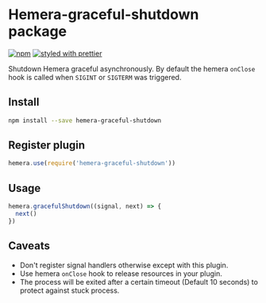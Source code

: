 # Hemera-graceful-shutdown package

[![npm](https://img.shields.io/npm/v/hemera-graceful-shutdown.svg?maxAge=3600)](https://www.npmjs.com/package/hemera-graceful-shutdown)
[![styled with prettier](https://img.shields.io/badge/styled_with-prettier-ff69b4.svg)](#badge)

Shutdown Hemera graceful asynchronously. By default the hemera `onClose` hook is called when `SIGINT` or `SIGTERM` was triggered.

## Install
```bash
npm install --save hemera-graceful-shutdown
```

## Register plugin
```js
hemera.use(require('hemera-graceful-shutdown'))
```

## Usage
```js
hemera.gracefulShutdown((signal, next) => {
  next()
})
```

## Caveats

- Don't register signal handlers otherwise except with this plugin.
- Use hemera `onClose` hook to release resources in your plugin.
- The process will be exited after a certain timeout (Default 10 seconds) to protect against stuck process.
